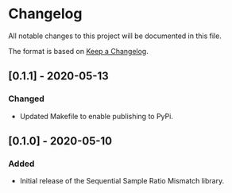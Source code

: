 # Changelog

All notable changes to this project will be documented in this file.

The format is based on [Keep a Changelog](https://keepachangelog.com/en/1.0.0/).

## [0.1.1] - 2020-05-13

### Changed

- Updated Makefile to enable publishing to PyPi.

## [0.1.0] - 2020-05-10

### Added

- Initial release of the Sequential Sample Ratio Mismatch library.

